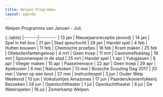 ```yaml
---
title: Welpen Programma
layout: agenda
---
```


Welpen Programma van Januari - Juli.

{:.table}
|-------|---------
| 13 jan | Nieuwjaarsreceptie (avond)
| 14 jan | Spel in het bos
| 21 jan | Stad speurtocht
| 28 jan | Handel spel
| 4 feb | Hutten bouwen
| 11 feb | Chemische proefjes
| 18 feb | Krant maken
| 25 feb | Oliebollenfantengeloop
| 4 mrt | Geen troep
| 11 mrt | Casinotrefbalslag
| 18 mrt | Spionnenspel in de stad
| 25 mrt | Handel spel
| 1 apr | Yukigassen
| 8 apr | Vlieger maken
| 15 apr | Paaseirenrace
| 22 apr | Geen troep
| 29 apr | Apekooien
| 6 mei | Natuurkoken
| 13 mei | Bossche Scouting Dag 2017
| 20 mei | Varen op een boot
| 27 mei | Instructiespel
| 3 jun | Ouder Welp Weekend
| 10 jun | Volkstuintjes Amazones
| 17 jun | Paarden/koeienfokkerij Bezoeken
| 24 jun | Openluchttheater
| 1 jul | Openluchttheater
| 8 jul | De Waterspelen
| 16 jul | Zomerkamp Welpen
